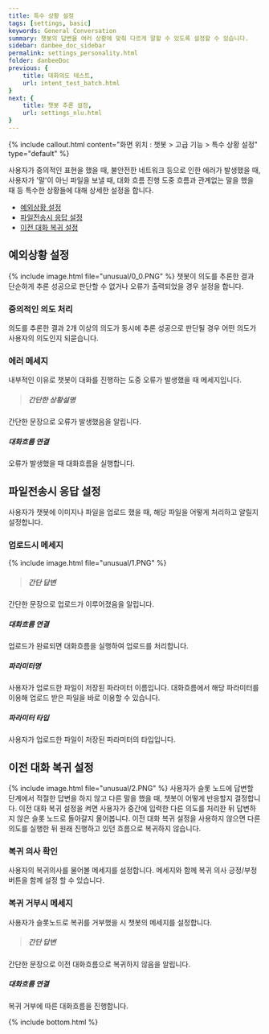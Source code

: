 ```yaml
---
title: 특수 상황 설정
tags: [settings, basic]
keywords: General Conversation
summary: 챗봇의 답변을 여러 상황에 맞춰 다르게 말할 수 있도록 설정할 수 있습니다.
sidebar: danbee_doc_sidebar
permalink: settings_personality.html
folder: danbeeDoc
previous: {
    title: 대화의도 테스트,
    url: intent_test_batch.html
}
next: {
    title: 챗봇 추론 설정,
    url: settings_nlu.html
}
---
```


{% include callout.html content="화면 위치 : 챗봇 > 고급 기능 > 특수 상황 설정" type="default" %}

사용자가 중의적인 표현을 했을 때, 불안전한 네트워크 등으로 인한 에러가 발생했을 때, 사용자가 '말'이 아닌 파일을 보낼 때,  대화 흐름 진행 도중 흐름과 관계없는 말을 했을 때 등 특수한 상황들에 대해 상세한 설정을 합니다. 

- [예외상황 설정](settings_personality.html#정확도별-기본답변-설정)
- [파일전송시 응답 설정](settings_personality.html#예외상황-설정)
- [이전 대화 복귀 설정](settings_personality.html#이전-대화-복귀-설정)


## 예외상황 설정
{% include image.html file="unusual/0_0.PNG" %}
챗봇이 의도를 추론한 결과 단순하게 추론 성공으로 판단할 수 없거나 오류가 출력되었을 경우 설정을 합니다.

### 중의적인 의도 처리
의도를 추론한 결과 2개 이상의 의도가 동시에 추론 성공으로 판단될 경우 어떤 의도가 사용자의 의도인지 되묻습니다.

### 에러 메세지
내부적인 이유로 챗봇이 대화를 진행하는 도중 오류가 발생했을 때 메세지입니다.
>##### 간단한 상황설명
간단한 문장으로 오류가 발생했음을 알립니다.
##### 대화흐름 연결
오류가 발생했을 때 대화흐름을 실행합니다.

## 파일전송시 응답 설정
사용자가 챗봇에 이미지나 파일을 업로드 했을 때, 해당 파일을 어떻게 처리하고 알릴지 설정합니다.

### 업로드시 메세지
{% include image.html file="unusual/1.PNG" %}
>##### 간단 답변
간단한 문장으로 업로드가 이루어졌음을 알립니다.
##### 대화흐름 연결
업로드가 완료되면 대화흐름을 실행하여 업로드를 처리합니다.
##### 파라미터명
사용자가 업로드한 파일이 저장된 파라미터 이름입니다. 대화흐름에서 해당 파라미터를 이용해 업로드 받은 파일을 바로 이용할 수 있습니다.
##### 파라미터 타입
사용자가 업로드한 파일이 저장된 파라미터의 타입입니다.

## 이전 대화 복귀 설정
{% include image.html file="unusual/2.PNG" %}
사용자가 슬롯 노드에 답변할 단계에서 적절한 답변을 하지 않고 다른 말을 했을 때, 챗봇이 어떻게 반응할지 결정합니다. 이전 대화 복귀 설정을 켜면 사용자가 중간에 입력한 다른 의도를 처리한 뒤 답변하지 않은 슬롯 노드로 돌아갈지 물어봅니다. 이전 대화 복귀 설정을 사용하지 않으면 다른 의도를 실행한 뒤 원래 진행하고 있던 흐름으로 복귀하지 않습니다.

### 복귀 의사 확인
사용자의 복귀의사를 물어볼 메세지를 설정합니다. 메세지와 함께 복귀 의사 긍정/부정 버튼을 함께 설정 할 수 있습니다.
### 복귀 거부시 메세지
사용자가 슬롯노드로 복귀를 거부했을 시 챗봇의 메세지를 설정합니다.
>##### 간단 답변
간단한 문장으로 이전 대화흐름으로 복귀하지 않음을 알립니다.
##### 대화흐름 연결
복귀 거부에 따른 대화흐름을 진행합니다.

<!-- 
## 기본 답변 설정(General)
**기본 답변(이하 General)**이란, 다음과 같은 상황에서 답변 내용을 설정할 수 있습니다. <br/>

- [Welcome Message](settings_personality.html#welcome-message) : Welcome
- [정확도별 기본답변 설정](settings_personality.html#정확도별-기본답변-설정) : Default Fallback, Reconfirm
- [예외상황 설정](settings_personality.html#예외상황-설정) : Multi Intent, Error
- [이전 대화 복귀 설정](settings_personality.html#이전-대화-복귀-설정) : 복귀 확인 메시지, No 답변 메시지


### Welcome Message
Welcome Message는 사용자가 처음 챗봇을 만났을 때 행동할 수 있는 사항에 대하여 설정하는 파트입니다.

#### Welcome
**Welcome**은 사용자가 처음 챗봇을 만났을 때 챗봇이 사용자를 반기며 하는 말입니다. 단순 답변과 대화흐름 활용, 2가지 버전을 선택할 수 있습니다.

 - Default
{% include image.html file="personality/personality_welcome01.png"  caption="Welcome Message - Default" %}

 - Chatflow

해당 상황에서 단순한 메시지 대신 특정 대화흐름의 Listen 노드로 연결하여 다양한 인사말을 할 수 있습니다. 예를 들어 다음과 같이 Welcome Message를 대화흐름으로 설정하여 Welcome 대화흐름을 선택합니다.

{% include image.html file="personality/personality_welcome02.png"  caption="Welcome Message - Chatflow" %}

 Speak 노드에 Random으로 메세지 보내기를 체크하면 처음 인사말에 해당 Speak 노드에 설정된 인사말이 랜덤으로 나가도록 만들 수 있습니다.
{% include image.html file="personality/personality_welcome03.png"  caption="Welcome Message - 대화흐름 랜덤 답변 예시" %}

### 정확도별 기본답변 설정
정확도별 기본답변 설정은 챗봇이 해당 의도를 어느 정도로 정확하게 이해했는가에 따라 다르게 반응하도록 설정할 수 있습니다. 챗봇이 반응하는 구간과 해당 구간의 메시지를 설정할 수 있습니다.

#### Default Fallback
**Default Fallback**은 챗봇이 사용자가 한 말의 Intent를 파악하지 못했을 때 기본적으로 하는 말입니다. 답변이 나가는 최소 확률보다 대화의도 매칭률이 작을 때, 또는 찾은 Intent가 <span style="color:#f69023; font-size:13px"><i class="fa fa-external-link-square" aria-hidden="true" style="margin-left:5px"></i> [채널 Fallback 설정](intent.html#채널-fallback-설정)</span>이 되어 있을 때 등 다양한 경우에 Default Fallback 메시지가 나가게 됩니다. Default Fallback의 다양한 케이스는 우측 <span style="color:#f69023; font-size:13px"><i class="fa fa-external-link-square" aria-hidden="true" style="margin-left:5px"></i> [테스트 패널의 디버그 모드](demo_n_test_panel.html#디버그-모드)</span>에서 자세하게 확인할 수 있습니다.

{% include image.html file="personality/personality_default01.png"  caption="Deafult Fallback Percent" %}

#### Default Fallback (대화흐름 방식)
Welcome과 마찬가지로 해당 상황에서 단순 답변 대신 특정 대화흐름의 Listen 노드로 연결하여 다양하게 메세지를 보낼 수 있습니다. API를 통해 데이터베이스에 있는 정보를 제공하거나 챗봇이 되물어보고 사용자가 답하는 시나리오를 만들 수 있습니다. 또는 상황에 따라 특정 대화흐름으로 전환(JUMP)할 수도 있습니다. 원래 목적으로 되돌리기 위해서는 대화흐름을 잘 활용하는 것이 중요합니다. 

{% include image.html file="personality/personality_default02.png"  caption="Deafult Fallback - Chatflow" %}

#### Default Fallback (일상대화 연결, 핑퐁)
사용자가 말하는 대화 맥락에 맞게 적절히 대응할 수 있다면, "잘 못알아 들었습니다."와 같은 변명보다 더 똑똑한 상대와 대화한다는 느낌을 주겠죠? 단비AI는 핑퐁의 일상대화에 바로 연결해서 쓸 수 있도록 되어 있습니다. <br> 
<a href="https://builder.pingpong.us" target="_blank">핑퐁(Beta)</a>은 어떠한 질문이나 말에도 센스있게 대답하는 일상대화 인공지능 친구입니다. 무료기간 동안에는 브랜드를 소개하는 문구가 같이 표시됩니다. 
{% include image.html file="personality/personality_default03.png"  caption="Deafult Fallback - 자동답변" %}
{% include note.html content="핑퐁은 베타서비스로 유료고객에 한해 무료로 제공되고 있습니다. 무료고객은 브랜드 메시지가 포함됩니다." %}





#### Reconfirm
**Reconfirm**은 사용자의 말과 대화의도 매칭률이 설정한 Reconfirm Percent 범위 안에 있을 때, 한번 더 어떤 의도로 말을 했는지 물어볼 때 하는 말입니다.
{% include image.html file="personality/personality_reconfirm01.png"  caption="Recofirm Message" %}

예를 들어 '배고파배고파배고파'라고 했을 경우 야식주문 대화의도 매칭률은 25% 입니다. 해당 매칭률은 설정해둔 Recofirm Percent 범위 20~60% 안에 들게 되기 때문에 우측과 같이 다시 물어보게 됩니다.

### 예외상황 설정
예외상황 설정에서는 다양한 예외 상황에 대해 대응하기 위한 답변을 설정할 수 있습니다.

#### Multi Intent
**Multi Intent**는 사용자가 한 말에 매칭되는 Intent가 2개 이상이고 해당 Intent들의 매칭률이 모두 동일할 때 해당 메세지와 함께 매칭된 Intent들을 모두 보여줍니다.
{% include image.html file="personality/personality_multi01.png"  caption="Multi 대화의도 Message" %}

예를 들어 '배고파'라는 말이 야식주문 Intent와 나가서먹자 대화의도에 같은 확률로 매칭될 경우 우측과 같이 Multi 대화의도 Message를 이용하여 되묻게 됩니다.

#### Error
**Error**는 사용자가 챗봇과 대화 중 챗봇 서버에서 예상치 못한 에러가 발생했을 때 사용자에게 하는 말입니다. 해당 메시지가 발송될 경우 단비Ai에 문의하시는 것을 권장합니다.

{% include image.html file="personality/personality_error01.png"  caption="Error Message" %}

Welcome과 마찬가지로 해당 상황에서 단순한 Error 메세지 대신 특정 대화흐름의 Listen 노드로 연결하여 다양하게 메시지를 보낼 수 있습니다.

### 이전 대화 복귀 설정
**이전 대화 복귀**란, 사용자가 챗봇의 질문에 대답하지 않고 다른 대화로 넘어갔을 때 이전 대화를 기억해두었다가 다시 이야기를 이어가는 기능입니다. 즉, 이전 대화 복귀는 실질적으로 사용자에게 질문에 대한 답을 받을 수 있는 Slot 노드와 Carousel 노드에 연관된 기능입니다.

{% include note.html content="Carousel 노드의 경우 '선택지값을 파라미터에 저장하기'가 설정된 Carousel 노드만을 의미합니다." %}
{% include image.html file="personality/personality_goback00.png"  caption="이전 대화 복귀가 가능한 Carousel 노드 설정" %}

해당 기능에 대하여 다음과 같은 다양한 설정들이 가능합니다.

{% include image.html file="personality/personality_goback01.png"  caption="이전 대화 복귀 설정" %}

#### 사용 여부
이전 대화 복귀 기능의 사용 여부를 설정할 수 있습니다. 우측 상단 Toggle 버튼을 이용해 간단하게 설정이 가능합니다.

#### 복귀 확인 메시지
이전 대화 복귀 기능 사용 시 챗봇이 되물어보는 말과 버튼명을 설정할 수 있습니다. 첫번째 버튼은 긍정의 의미, 두번째 버튼은 부정의 의미로 이용됩니다. 이때 단비Ai에서는 **slotMsg**라는 파라미터를 제공함니다.

 - slotMsg : 이전에 대화가 끊겼던 질문 메시지를 담고 있는 파라미터

이미지와 같이 #{slotMsg}라고 입력하면 이전 메시지를 가져와 되물을 수 있습니다.

{% include warning.html content="**slotMsg**는 오직 **복귀 확인 메시지** 영역에서만 사용할 수 있는 시스템 파라미터입니다. 버튼명, No 답변 메시지 등 다른 영역에서는 제공되지 않습니다." %}

#### No 답변 메시지
사용자가 두번째 버튼을 눌렀을 때 나가는 메시지 입니다. Welcome과 마찬가지로 단순 답변 외에도 Chatflow의 Listen 노드를 연결하여 다양한 답변을 설정할 수 있습니다.

#### 샘플 시나리오
이전 대화 복귀 설정에 대한 이해를 돕기 위한 샘플 시나리오입니다. 이전 대화 복귀 설정을 상단 이미지와 동일하게 하고 이야기를 진행합니다. 예를 들어 어떤 야식을 먹고 싶은지에 대해 이야기 하다가 날씨 이야기로 빠집니다. 만약 이전 대화 복귀가 설정되어 있다면 챗봇은 날씨 이야기가 끝난 뒤 다시 야식에 대해 물어보게 됩니다. 실 대화는 다음과 같이 이루어집니다.

{% include image.html file="personality/personality_goback02.png"  caption="이전 대화 복귀 예시" %}





 -->
 
 {% include bottom.html %}
 
